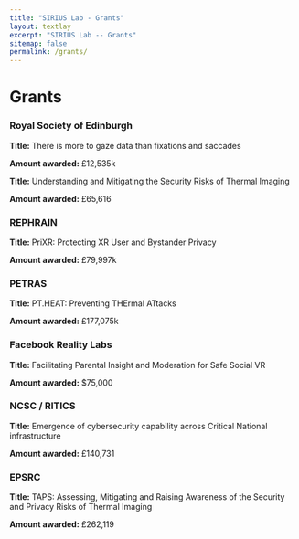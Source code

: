 ```yaml
---
title: "SIRIUS Lab - Grants"
layout: textlay
excerpt: "SIRIUS Lab -- Grants"
sitemap: false
permalink: /grants/
---
```


# Grants

### Royal Society of Edinburgh

<b>Title:</b> There is more to gaze data than fixations and saccades

<b>Amount awarded:</b> £12,535k


<b>Title:</b> Understanding and Mitigating the Security Risks of Thermal Imaging

<b>Amount awarded:</b> £65,616


### REPHRAIN

<b>Title:</b> PriXR: Protecting XR User and Bystander Privacy

<b>Amount awarded:</b> £79,997k


### PETRAS

<b>Title:</b> PT.HEAT: Preventing THErmal ATtacks

<b>Amount awarded:</b> £177,075k


### Facebook Reality Labs

<b>Title:</b> Facilitating Parental Insight and Moderation for Safe Social VR

<b>Amount awarded:</b> $75,000


### NCSC / RITICS

<b>Title:</b> Emergence of cybersecurity capability across Critical National infrastructure

<b>Amount awarded:</b> £140,731


### EPSRC

<b>Title:</b> TAPS: Assessing, Mitigating and Raising Awareness of the Security and Privacy Risks of Thermal Imaging

<b>Amount awarded:</b> £262,119
